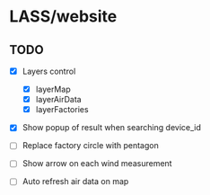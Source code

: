 # LASS/website

## TODO

- [x] Layers control
    - [x] layerMap
    - [x] layerAirData
    - [x] layerFactories
- [x] Show popup of result when searching device_id
- [ ] Replace factory circle with pentagon
- [ ] Show arrow on each wind measurement
- [ ] Auto refresh air data on map

